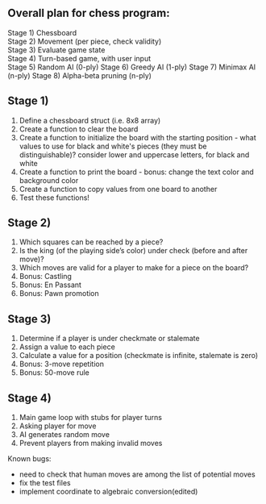 ## Overall plan for chess program:
Stage 1) Chessboard\
Stage 2) Movement (per piece, check validity)\
Stage 3) Evaluate game state\
Stage 4) Turn-based game, with user input\
Stage 5) Random AI (0-ply)
Stage 6) Greedy AI (1-ply)
Stage 7) Minimax AI (n-ply)
Stage 8) Alpha-beta pruning (n-ply)

## Stage 1)
1. Define a chessboard struct (i.e. 8x8 array)
2. Create a function to clear the board
3. Create a function to initialize the board with the starting position - what values to use for black and white's pieces (they must be distinguishable)? consider lower and uppercase letters, for black and white
4. Create a function to print the board - bonus: change the text color and background color
5. Create a function to copy values from one board to another
6. Test these functions!

## Stage 2)
1. Which squares can be reached by a piece?
2. Is the king (of the playing side’s color) under check (before and after move)?
3. Which moves are valid for a player to make for a piece on the board?
4. Bonus: Castling
5. Bonus: En Passant
6. Bonus: Pawn promotion

## Stage 3)
1. Determine if a player is under checkmate or stalemate
2. Assign a value to each piece
3. Calculate a value for a position (checkmate is infinite, stalemate is zero)
4. Bonus: 3-move repetition
5. Bonus: 50-move rule

## Stage 4)
1. Main game loop with stubs for player turns
2. Asking player for move
3. AI generates random move
4. Prevent players from making invalid moves

Known bugs:
- need to check that human moves are among the list of potential moves
- fix the test files
- implement coordinate to algebraic conversion(edited)